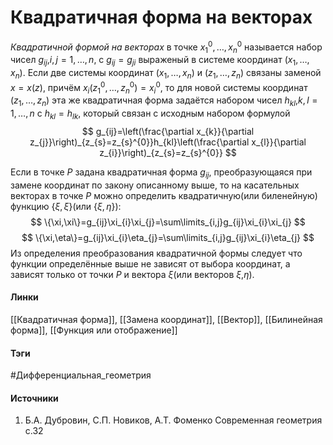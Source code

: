 # Квадратичная форма на векторах
*Квадратичной формой на векторах* в точке $x_{1}^{0},\dots,x_{n}^{0}$ называется набор чисел $g_{ij}$,$i,j=1,\dots,n$, с $g_{ij}=g_{ji}$ выраженый в системе координат $(x_{1},\dots,x_{n})$. Если две системы координат $(x_{1},\dots,x_{n})$ и $(z_{1},\dots,z_{n})$ связаны заменой $x=x(z)$, причём $x_{i}(z_{1}^{0},\dots,z_{n}^{0})=x_{i}^{0}$, то для новой системы координат $(z_{1},\dots,z_{n})$ эта же квадратичная форма задаётся набором чисел $h_{kl}$,$k,l=1,\dots,n$ c $h_{kl}=h_{lk}$, который связан с исходным набором формулой
$$
g_{ij}=\left(\frac{\partial x_{k}}{\partial z_{j}}\right)_{z_{s}=z_{s}^{0}}h_{kl}\left(\frac{\partial x_{l}}{\partial z_{i}}\right)_{z_{s}=z_{s}^{0}}
$$

Если в точке $P$ задана квадратичная форма $g_{ij}$, преобразующаяся при замене координат по закону описанному выше, то на касательных векторах в точке $P$ можно определить квадратичную(или биленейную) функцию $\{\xi,\xi\}$(или $\{\xi,\eta\}$):
$$
\{\xi,\xi\}=g_{ij}\xi_{i}\xi_{j}=\sum\limits_{i,j}g_{ij}\xi_{i}\xi_{j}
$$
$$
\{\xi,\eta\}=g_{ij}\xi_{i}\eta_{j}=\sum\limits_{i,j}g_{ij}\xi_{i}\eta_{j}
$$
Из определения преобразования квадратичной формы следует что функции определённые выше не зависят от выбора координат, а зависят только от точки $P$ и вектора $\xi$(или векторов $\xi$,$\eta$).
#### Линки
 [[Квадратичная форма]],
 [[Замена координат]],
 [[Вектор]],
 [[Билинейная форма]],
 [[Функция или отображение]]
#### Тэги
 #Дифференциальная_геометрия 
#### Источники
1. Б.А. Дубровин, С.П. Новиков, А.Т. Фоменко Современная геометрия с.32